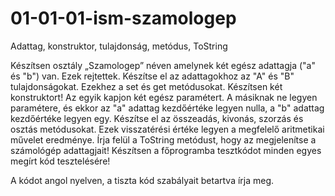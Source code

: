 # 01-01-01-ism-szamologep
Adattag, konstruktor, tulajdonság, metódus, ToString

Készítsen osztály „Szamologep” néven amelynek két egész adattagja  ("a" és "b") van. Ezek rejtettek. Készítse el az adattagokhoz az "A" és "B" tulajdonságokat. Ezekhez a set és get metódusokat. Készítsen két konstruktort! Az egyik kapjon két egész paramétert. A másiknak ne legyen paramétere, és ekkor az "a" adattag kezdőértéke legyen nulla, a "b" adattag kezdőértéke legyen egy. Készítse el az összeadás, kivonás, szorzás és osztás metódusokat. Ezek visszatérési értéke legyen a megfelelő aritmetikai művelet eredménye. Írja felül a ToString metódust, hogy az megjelenítse a számológép adattagjait! Készítsen a főprogramba tesztkódot minden egyes megírt kód tesztelésére!


A kódot angol nyelven, a tiszta kód szabályait betartva írja meg.
